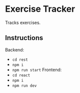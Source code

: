 # Exercise Tracker
Tracks exercises.

## Instructions
Backend:
* `cd rest`
* `npm i`
* `npm run start`
Frontend:
* `cd react`
* `npm i`
* `npm run dev`
